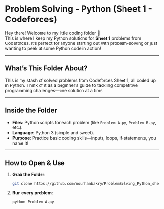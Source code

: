 # Problem Solving - Python (Sheet 1 - Codeforces)

Hey there! Welcome to my little coding folder 📂  
This is where I keep my Python solutions for **Sheet 1** problems from Codeforces. It’s perfect for anyone starting out with problem-solving or just wanting to peek at some Python code in action!

---

## What’s This Folder About?  
This is my stash of solved problems from Codeforces Sheet 1, all coded up in Python. Think of it as a beginner’s guide to tackling competitive programming challenges—one solution at a time.

---

## Inside the Folder  
- **Files**: Python scripts for each problem (like `Problem A.py`, `Problem B.py`, etc.).  
- **Language**: Python 3 (simple and sweet).  
- **Purpose**: Practice basic coding skills—inputs, loops, if-statements, you name it!  

---

## How to Open & Use  
1. **Grab the Folder**:  
   ```bash
   git clone https://github.com/nourhanbakry/ProblemSolving_Python_sheet1.git
1. **Run every problem**:  
   ```bash
   python Problem A.py
